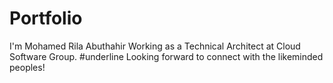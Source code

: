 # Portfolio
I'm Mohamed Rila Abuthahir 
Working as a Technical Architect at Cloud Software Group.
#underline
Looking forward to connect with the likeminded peoples!
